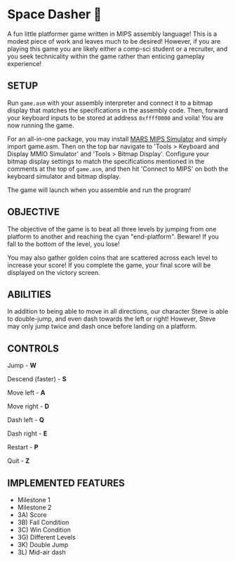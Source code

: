# Space Dasher 👾

A fun little platformer game written in MIPS assembly language! This is a modest piece of work and leaves much to be desired! However, if you are playing this game you are likely either a comp-sci student or a recruiter, and you seek technicality within the game rather than enticing gameplay experience!

## SETUP

Run `game.asm` with your assembly interpreter and connect it to a bitmap display that matches the specifications in the assembly code. Then, forward your keyboard inputs to be stored at address `0xffff0000` and voila! You are now running the game.

For an all-in-one package, you may install [MARS MIPS Simulator](http://courses.missouristate.edu/kenvollmar/mars/) and simply import game.asm. Then on the top bar navigate to 'Tools > Keyboard and Display MMIO Simulator' and 'Tools > Bitmap Display'.
Configure your bitmap display settings to match the specifications mentioned in the comments at the top of `game.asm`, and then hit 'Connect to MIPS' on both the keyboard simulator and bitmap display.

The game will launch when you assemble and run the program!

## OBJECTIVE

The objective of the game is to beat all three levels by jumping from one platform to another and reaching the cyan "end-platform".
Beware! If you fall to the bottom of the level, you lose!

You may also gather golden coins that are scattered across each level to increase your score! If you complete the game, your final score will be displayed on the victory screen.

## ABILITIES

In addition to being able to move in all directions, our character Steve is able to double-jump, and even dash towards the left or right!
However, Steve may only jump twice and dash once before landing on a platform.

## CONTROLS

Jump - **W**

Descend (faster) - **S**

Move left - **A**

Move right - **D**

Dash left - **Q**

Dash right - **E**

Restart - **P**

Quit - **Z**

## IMPLEMENTED FEATURES

- Milestone 1
- Milestone 2
- 3A) Score
- 3B) Fail Condition
- 3C) Win Condition
- 3G) Different Levels
- 3K) Double Jump
- 3L) Mid-air dash
